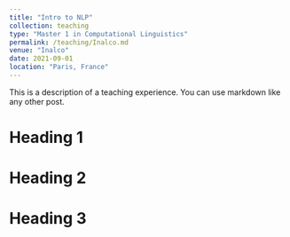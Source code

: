 ```yaml
---
title: "Intro to NLP"
collection: teaching
type: "Master 1 in Computational Linguistics"
permalink: /teaching/Inalco.md
venue: "Inalco"
date: 2021-09-01
location: "Paris, France"
---
```


This is a description of a teaching experience. You can use markdown like any other post.

Heading 1
======

Heading 2
======

Heading 3
======